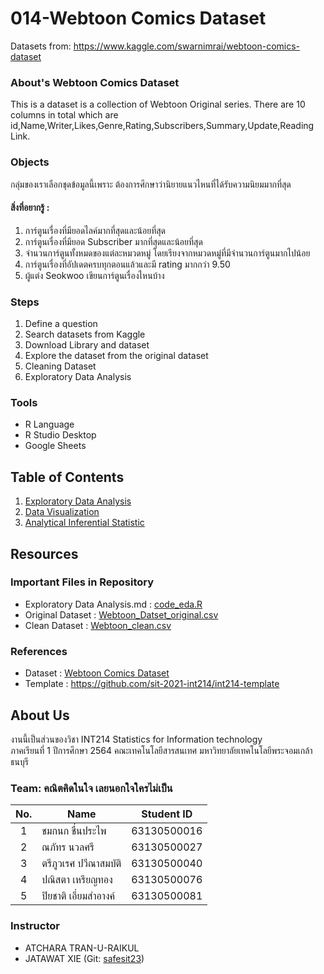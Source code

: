 # 014-Webtoon Comics Dataset
Datasets from: https://www.kaggle.com/swarnimrai/webtoon-comics-dataset

### About's Webtoon Comics Dataset
This is a dataset is a collection of Webtoon Original series. 
There are 10 columns in total which are id,Name,Writer,Likes,Genre,Rating,Subscribers,Summary,Update,Reading Link.

### Objects
  กลุ่มของเราเลือกชุดข้อมูลนี้เพราะ ต้องการศึกษาว่านิยายแนวไหนที่ได้รับความนิยมมากที่สุด

#### สิ่งที่อยากรู้ :
1. การ์ตูนเรื่องที่มียอดไลค์มากที่สุดและน้อยที่สุด
2. การ์ตูนเรื่องที่มียอด Subscriber มากที่สุดและน้อยที่สุด
3. จำนวนการ์ตูนทั้งหมดของแต่ละหมวดหมู่ โดยเรียงจากหมวดหมู่ที่มีจำนวนการ์ตูนมากไปน้อย
4. การ์ตูนเรื่องที่อัปเดตครบทุกตอนแล้วและมี rating มากกว่า 9.50
5. ผู้แต่ง Seokwoo เขียนการ์ตูนเรื่องไหนบ้าง


### Steps
1. Define a question
2. Search datasets from Kaggle
3. Download Library and dataset
4. Explore the dataset from the original dataset
5. Cleaning Dataset
6. Exploratory Data Analysis


### Tools
- R Language
- R Studio Desktop
- Google Sheets

## Table of Contents
1. [Exploratory Data Analysis](midterm/exploratory.md)
2. [Data Visualization](https://app.powerbi.com/view?r=eyJrIjoiMWJmNzE5NjItNDZmMy00YmQ1LThiOTYtOWU2ZDA4OTg1ZjM0IiwidCI6IjZmNDQzMmRjLTIwZDItNDQxZC1iMWRiLWFjMzM4MGJhNjMzZCIsImMiOjEwfQ%3D%3D&pageName=ReportSection) 
3. [Analytical Inferential Statistic](final/Hypothesis_Testing.md)


## Resources
### Important Files in Repository
- Exploratory Data Analysis.md : [code_eda.R](midterm/webToon_check.R)
- Original Dataset : [Webtoon_Datset_original.csv](midterm/Webtoon_Dataset.csv) 
- Clean Dataset : [Webtoon_clean.csv](midterm/Webtoon_clean.csv)

### References
- Dataset : [Webtoon Comics Dataset](https://www.kaggle.com/swarnimrai/webtoon-comics-dataset)
- Template : https://github.com/sit-2021-int214/int214-template

## About Us
งานนี้เป็นส่วนของวิชา INT214 Statistics for Information technology <br/> ภาคเรียนที่ 1 ปีการศึกษา 2564 คณะเทคโนโลยีสารสนเทศ มหาวิทยาลัยเทคโนโลยีพระจอมเกล้าธนบุรี
### Team: คณิตคิดในใจ เลยนอกใจใครไม่เป็น

| No. | Name                     |  Student ID   |
|:---:|--------------------------|---------------|
|  1  | ชมกนก ชื่นประไพ    |  63130500016  |
|  2  | ณภัทร นวลศรี    |  63130500027  |
|  3  | ตรีภูวเรศ ปวีณาสมบัติ    |  63130500040  |
|  4  | ปณิสตา เหรียญทอง      |  63130500076  |
|  5  | ปิยชาติ เอี่ยมสำอางค์      |  63130500081  |


### Instructor
- ATCHARA TRAN-U-RAIKUL
- JATAWAT XIE (Git: [safesit23](https://github.com/safesit23))



